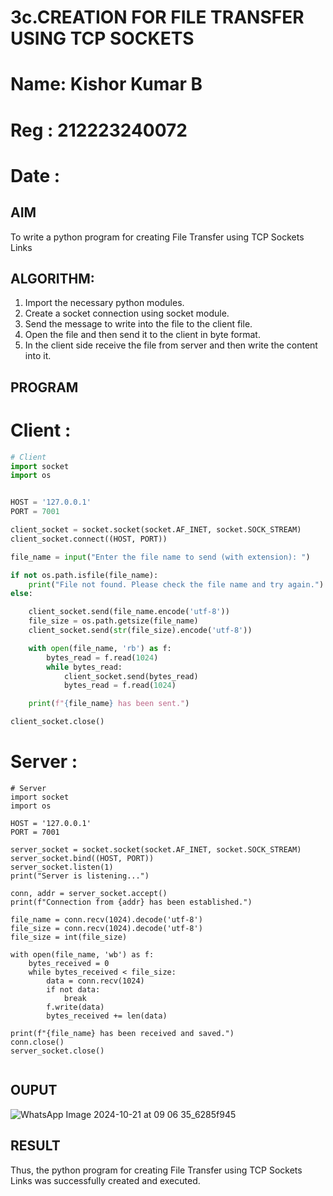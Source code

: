# 3c.CREATION FOR FILE TRANSFER USING TCP SOCKETS
# Name: Kishor Kumar B
# Reg : 212223240072
# Date :
## AIM
To write a python program for creating File Transfer using TCP Sockets Links
## ALGORITHM:
1. Import the necessary python modules.
2. Create a socket connection using socket module.
3. Send the message to write into the file to the client file.
4. Open the file and then send it to the client in byte format.
5. In the client side receive the file from server and then write the content into it.
## PROGRAM
# Client :
~~~python
# Client
import socket
import os


HOST = '127.0.0.1'  
PORT = 7001

client_socket = socket.socket(socket.AF_INET, socket.SOCK_STREAM)
client_socket.connect((HOST, PORT))

file_name = input("Enter the file name to send (with extension): ")

if not os.path.isfile(file_name):
    print("File not found. Please check the file name and try again.")
else:

    client_socket.send(file_name.encode('utf-8'))
    file_size = os.path.getsize(file_name)
    client_socket.send(str(file_size).encode('utf-8'))

    with open(file_name, 'rb') as f:
        bytes_read = f.read(1024)
        while bytes_read:
            client_socket.send(bytes_read)
            bytes_read = f.read(1024)

    print(f"{file_name} has been sent.")

client_socket.close()


~~~
# Server :
~~~
# Server
import socket
import os

HOST = '127.0.0.1'  
PORT = 7001

server_socket = socket.socket(socket.AF_INET, socket.SOCK_STREAM)
server_socket.bind((HOST, PORT))
server_socket.listen(1)
print("Server is listening...")

conn, addr = server_socket.accept()
print(f"Connection from {addr} has been established.")

file_name = conn.recv(1024).decode('utf-8')
file_size = conn.recv(1024).decode('utf-8')
file_size = int(file_size)

with open(file_name, 'wb') as f:
    bytes_received = 0
    while bytes_received < file_size:
        data = conn.recv(1024)
        if not data:
            break
        f.write(data)
        bytes_received += len(data)

print(f"{file_name} has been received and saved.")
conn.close()
server_socket.close()


~~~
## OUPUT
![WhatsApp Image 2024-10-21 at 09 06 35_6285f945](https://github.com/user-attachments/assets/23461039-54ce-4446-895e-48ecced36e2a)

## RESULT
Thus, the python program for creating File Transfer using TCP Sockets Links was 
successfully created and executed.
